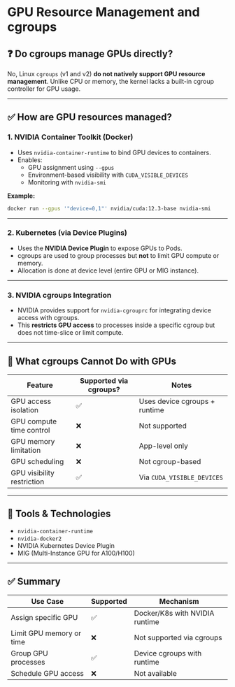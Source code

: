 
# GPU Resource Management and cgroups

## ❓ Do cgroups manage GPUs directly?
No, Linux `cgroups` (v1 and v2) **do not natively support GPU resource management**. Unlike CPU or memory, the kernel lacks a built-in cgroup controller for GPU usage.

---

## ✅ How are GPU resources managed?

### 1. NVIDIA Container Toolkit (Docker)
- Uses `nvidia-container-runtime` to bind GPU devices to containers.
- Enables:
  - GPU assignment using `--gpus`
  - Environment-based visibility with `CUDA_VISIBLE_DEVICES`
  - Monitoring with `nvidia-smi`

**Example:**
```bash
docker run --gpus '"device=0,1"' nvidia/cuda:12.3-base nvidia-smi
```

---

### 2. Kubernetes (via Device Plugins)
- Uses the **NVIDIA Device Plugin** to expose GPUs to Pods.
- cgroups are used to group processes but **not** to limit GPU compute or memory.
- Allocation is done at device level (entire GPU or MIG instance).

---

### 3. NVIDIA cgroups Integration
- NVIDIA provides support for `nvidia-cgrouprc` for integrating device access with cgroups.
- This **restricts GPU access** to processes inside a specific cgroup but does not time-slice or limit compute.

---

## 🚫 What cgroups Cannot Do with GPUs

| Feature                      | Supported via cgroups? | Notes                          |
|-----------------------------|-------------------------|--------------------------------|
| GPU access isolation        | ✅                      | Uses device cgroups + runtime |
| GPU compute time control    | ❌                      | Not supported                  |
| GPU memory limitation       | ❌                      | App-level only                 |
| GPU scheduling              | ❌                      | Not cgroup-based               |
| GPU visibility restriction  | ✅                      | Via `CUDA_VISIBLE_DEVICES`    |

---

## 🔧 Tools & Technologies

- `nvidia-container-runtime`
- `nvidia-docker2`
- NVIDIA Kubernetes Device Plugin
- MIG (Multi-Instance GPU for A100/H100)

---

## ✅ Summary

| Use Case                    | Supported | Mechanism                            |
|----------------------------|-----------|--------------------------------------|
| Assign specific GPU        | ✅        | Docker/K8s with NVIDIA runtime       |
| Limit GPU memory or time   | ❌        | Not supported via cgroups            |
| Group GPU processes        | ✅        | Device cgroups with runtime          |
| Schedule GPU access        | ❌        | Not available                        |

